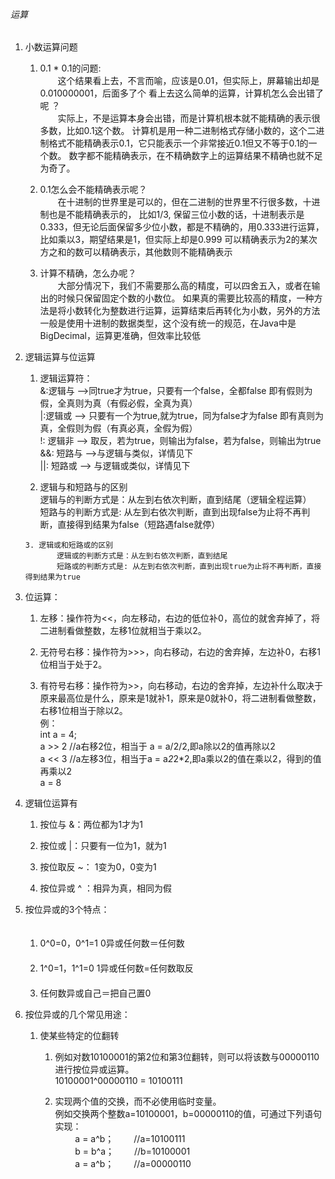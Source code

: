 ###### 运算
 1. 小数运算问题  
    
      1. 0.1 * 0.1的问题:  
        &ensp;&ensp;&ensp;&ensp;这个结果看上去，不言而喻，应该是0.01，但实际上，屏幕输出却是0.010000001，后面多了个
        看上去这么简单的运算，计算机怎么会出错了呢 ？  
            &ensp;&ensp;&ensp;&ensp;实际上，不是运算本身会出错，而是计算机根本就不能精确的表示很多数，比如0.1这个数。
        计算机是用一种二进制格式存储小数的，这个二进制格式不能精确表示0.1，它只能表示一个非常接近0.1但又不等于0.1的一个数。
        数字都不能精确表示，在不精确数字上的运算结果不精确也就不足为奇了。
        
       2. 0.1怎么会不能精确表示呢？  
        &ensp;&ensp;&ensp;&ensp;在十进制的世界里是可以的，但在二进制的世界里不行很多数，十进制也是不能精确表示的，
        比如1/3, 保留三位小数的话，十进制表示是0.333，但无论后面保留多少位小数，都是不精确的，用0.333进行运算，比如乘以3，期望结果是1，但实际上却是0.999
        可以精确表示为2的某次方之和的数可以精确表示，其他数则不能精确表示
        
       3. 计算不精确，怎么办呢？  
        &ensp;&ensp;&ensp;&ensp;大部分情况下，我们不需要那么高的精度，可以四舍五入，或者在输出的时候只保留固定个数的小数位。
        如果真的需要比较高的精度，一种方法是将小数转化为整数进行运算，运算结束后再转化为小数，另外的方法一般是使用十进制的数据类型，这个没有统一的规范，在Java中是BigDecimal，运算更准确，但效率比较低
        
    
  2. 逻辑运算与位运算  
        1. 逻辑运算符：  
            &:逻辑与 -->同true才为true，只要有一个false，全都false 即有假则为假，全真则为真（有假必假，全真为真）  
            |:逻辑或  --> 只要有一个为true,就为true，同为false才为false 即有真则为真，全假则为假（有真必真，全假为假）  
            !: 逻辑非 --> 取反，若为true，则输出为false，若为false，则输出为true  
            &&: 短路与 -->与逻辑与类似，详情见下  
            ||: 短路或 --> 与逻辑或类似，详情见下 
   
        2. 逻辑与和短路与的区别  
            逻辑与的判断方式是：从左到右依次判断，直到结尾（逻辑全程运算）  
            短路与的判断方式是: 从左到右依次判断，直到出现false为止将不再判断，直接得到结果为false（短路遇false就停）  
         
         3. 逻辑或和短路或的区别  
                逻辑或的判断方式是：从左到右依次判断，直到结尾  
                短路或的判断方式是: 从左到右依次判断，直到出现true为止将不再判断，直接得到结果为true
        
  3. 位运算：  
        1.  左移：操作符为<<，向左移动，右边的低位补0，高位的就舍弃掉了，将二进制看做整数，左移1位就相当于乘以2。  
        
        2.  无符号右移：操作符为>>>，向右移动，右边的舍弃掉，左边补0，右移1位相当于处于2。
        
        3. 有符号右移：操作符为>>，向右移动，右边的舍弃掉，左边补什么取决于原来最高位是什么，原来是1就补1，原来是0就补0，将二进制看做整数，右移1位相当于除以2。   
        例：  
           int a = 4;  
           a  >> 2  //a右移2位，相当于 a = a/2/2,即a除以2的值再除以2  
           a << 3 //a左移3位，相当于a = a*2*2*2,即a乘以2的值在乘以2，得到的值再乘以2  
           a = 8    
           
  4. 逻辑位运算有  
        1. 按位与 &：两位都为1才为1  
        
        2. 按位或 |：只要有一位为1，就为1  
        
        3. 按位取反 ~： 1变为0，0变为1  
        
        4. 按位异或 ^ ：相异为真，相同为假  
        
  5. 按位异或的3个特点：  
　   
        1. 0^0=0，0^1=1 0异或任何数＝任何数  
　      
        2. 1^0=1，1^1=0 1异或任何数=任何数取反  
　　    
        3.  任何数异或自己＝把自己置0  
        
   6. 按位异或的几个常见用途：
   
        1. 使某些特定的位翻转
            1. 例如对数10100001的第2位和第3位翻转，则可以将该数与00000110进行按位异或运算。  
            10100001^00000110 = 10100111
            
            2. 实现两个值的交换，而不必使用临时变量。  
            例如交换两个整数a=10100001，b=00000110的值，可通过下列语句实现：  
　　         a = a^b； 　　//a=10100111  
　　         b = b^a； 　　//b=10100001  
　　         a = a^b； 　　//a=00000110  
